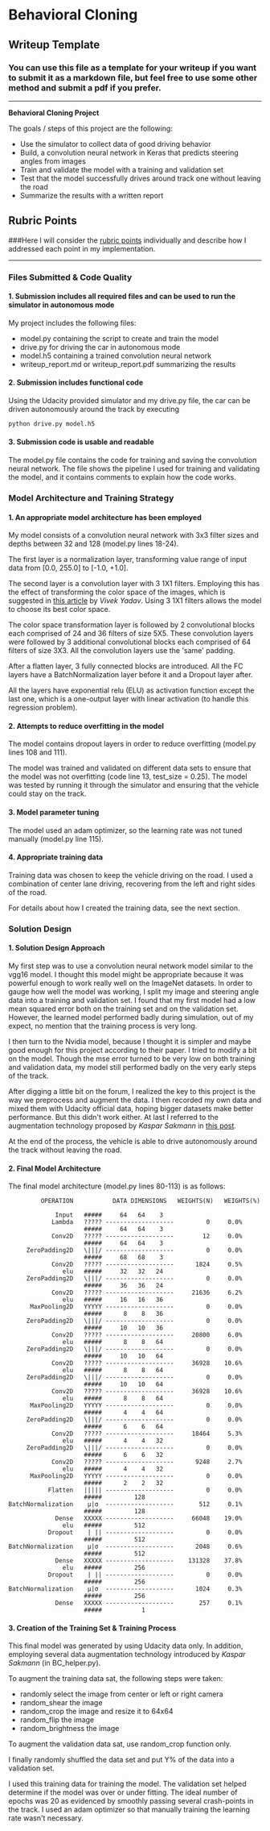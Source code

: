 # **Behavioral Cloning**

## Writeup Template

### You can use this file as a template for your writeup if you want to submit it as a markdown file, but feel free to use some other method and submit a pdf if you prefer.

---

**Behavioral Cloning Project**

The goals / steps of this project are the following:
* Use the simulator to collect data of good driving behavior
* Build, a convolution neural network in Keras that predicts steering angles from images
* Train and validate the model with a training and validation set
* Test that the model successfully drives around track one without leaving the road
* Summarize the results with a written report

## Rubric Points
###Here I will consider the [rubric points](https://review.udacity.com/#!/rubrics/432/view) individually and describe how I addressed each point in my implementation.  

---
### Files Submitted & Code Quality

#### 1. Submission includes all required files and can be used to run the simulator in autonomous mode

My project includes the following files:
* model.py containing the script to create and train the model
* drive.py for driving the car in autonomous mode
* model.h5 containing a trained convolution neural network
* writeup_report.md or writeup_report.pdf summarizing the results

#### 2. Submission includes functional code
Using the Udacity provided simulator and my drive.py file, the car can be driven autonomously around the track by executing
```sh
python drive.py model.h5
```

#### 3. Submission code is usable and readable

The model.py file contains the code for training and saving the convolution neural network. The file shows the pipeline I used for training and validating the model, and it contains comments to explain how the code works.

### Model Architecture and Training Strategy

#### 1. An appropriate model architecture has been employed

My model consists of a convolution neural network with 3x3 filter sizes and depths between 32 and 128 (model.py lines 18-24).

The first layer is a normalization layer, transforming value range of input data from [0.0, 255.0] to [-1.0, +1.0].

The second layer is a convolution layer with 3 1X1 filters. Employing this has the effect of transforming the color space of the images, which is suggested in [this article](https://chatbotslife.com/using-augmentation-to-mimic-human-driving-496b569760a9#.6e5qnvj9o) by *Vivek Yadav*. Using 3 1X1 filters allows the model to choose its best color space.

The color space transformation layer is followed by 2 convolutional blocks each comprised of 24 and 36 filters of size 5X5. These convolution layers were followed by 3 additional convolutional blocks each comprised of 64 filters of size 3X3. All the convolution layers use the 'same' padding.

After a flatten layer, 3 fully connected blocks are introduced. All the FC layers have a BatchNormalization layer before it and a Dropout layer after.

All the layers have exponential relu (ELU) as activation function except the last one, which is a one-output layer with linear activation (to handle this regression problem).

#### 2. Attempts to reduce overfitting in the model

The model contains dropout layers in order to reduce overfitting (model.py lines 108 and 111).

The model was trained and validated on different data sets to ensure that the model was not overfitting (code line 13, test_size = 0.25). The model was tested by running it through the simulator and ensuring that the vehicle could stay on the track.

#### 3. Model parameter tuning

The model used an adam optimizer, so the learning rate was not tuned manually (model.py line 115).

#### 4. Appropriate training data

Training data was chosen to keep the vehicle driving on the road. I used a combination of center lane driving, recovering from the left and right sides of the road.

For details about how I created the training data, see the next section.

### Solution Design

#### 1. Solution Design Approach

My first step was to use a convolution neural network model similar to the vgg16 model. I thought this model might be appropriate because it was powerful enough to work really well on the ImageNet datasets. In order to gauge how well the model was working, I split my image and steering angle data into a training and validation set. I found that my first model had a low mean squared error both on the training set and on the validation set. However, the learned model performed badly during simulation, out of my expect, no mention that the training process is very long.

I then turn to the Nvidia model, because I thought it is simpler and maybe good enough for this project according to their paper. I tried to modify a bit on the model. Though the mse error turned to be very low on both training and validation data, my model still performed badly on the very early steps of the track.

After digging a little bit on the forum, I realized the key to this project is the way we preprocess and augment the data. I then recorded my own data and mixed them with Udacity official data, hoping bigger datasets make better performance. But this didn't work either. At last I referred to the augmentation technology proposed by *Kaspar Sakmann* in [this post](https://medium.com/@ksakmann/behavioral-cloning-make-a-car-drive-like-yourself-dc6021152713#.9u3z7zgzn).

At the end of the process, the vehicle is able to drive autonomously around the track without leaving the road.

#### 2. Final Model Architecture

The final model architecture (model.py lines 80-113) is as follows:
```
         OPERATION           DATA DIMENSIONS   WEIGHTS(N)   WEIGHTS(%)

             Input   #####     64   64    3
            Lambda   ????? -------------------         0     0.0%
                     #####     64   64    3
            Conv2D   ????? -------------------        12     0.0%
                     #####     64   64    3
     ZeroPadding2D   \|||/ -------------------         0     0.0%
                     #####     68   68    3
            Conv2D   ????? -------------------      1824     0.5%
               elu   #####     32   32   24
     ZeroPadding2D   \|||/ -------------------         0     0.0%
                     #####     36   36   24
            Conv2D   ????? -------------------     21636     6.2%
               elu   #####     16   16   36
      MaxPooling2D   YYYYY -------------------         0     0.0%
                     #####      8    8   36
     ZeroPadding2D   \|||/ -------------------         0     0.0%
                     #####     10   10   36
            Conv2D   ????? -------------------     20800     6.0%
               elu   #####      8    8   64
     ZeroPadding2D   \|||/ -------------------         0     0.0%
                     #####     10   10   64
            Conv2D   ????? -------------------     36928    10.6%
               elu   #####      8    8   64
     ZeroPadding2D   \|||/ -------------------         0     0.0%
                     #####     10   10   64
            Conv2D   ????? -------------------     36928    10.6%
               elu   #####      8    8   64
      MaxPooling2D   YYYYY -------------------         0     0.0%
                     #####      4    4   64
     ZeroPadding2D   \|||/ -------------------         0     0.0%
                     #####      6    6   64
            Conv2D   ????? -------------------     18464     5.3%
               elu   #####      4    4   32
     ZeroPadding2D   \|||/ -------------------         0     0.0%
                     #####      6    6   32
            Conv2D   ????? -------------------      9248     2.7%
               elu   #####      4    4   32
      MaxPooling2D   YYYYY -------------------         0     0.0%
                     #####      2    2   32
           Flatten   ||||| -------------------         0     0.0%
                     #####         128
BatchNormalization    μ|σ  -------------------       512     0.1%
                     #####         128
             Dense   XXXXX -------------------     66048    19.0%
               elu   #####         512
           Dropout    | || -------------------         0     0.0%
                     #####         512
BatchNormalization    μ|σ  -------------------      2048     0.6%
                     #####         512
             Dense   XXXXX -------------------    131328    37.8%
               elu   #####         256
           Dropout    | || -------------------         0     0.0%
                     #####         256
BatchNormalization    μ|σ  -------------------      1024     0.3%
                     #####         256
             Dense   XXXXX -------------------       257     0.1%
                     #####           1
```

#### 3. Creation of the Training Set & Training Process

This final model was generated by using Udacity data only. In addition, employing several data augmentation technology introduced by *Kaspar Sakmann* (in BC_helper.py).

To augment the training data sat, the following steps were taken:
* randomly select the image from center or left or right camera
* random_shear the image
* random_crop the image and resize it to 64x64
* random_flip the image
* random_brightness the image


To augment the validation data sat, use random_crop function only.

I finally randomly shuffled the data set and put Y% of the data into a validation set.

I used this training data for training the model. The validation set helped determine if the model was over or under fitting. The ideal number of epochs was 20 as evidenced by smoothly passing several crash-points in the track. I used an adam optimizer so that manually training the learning rate wasn't necessary.
